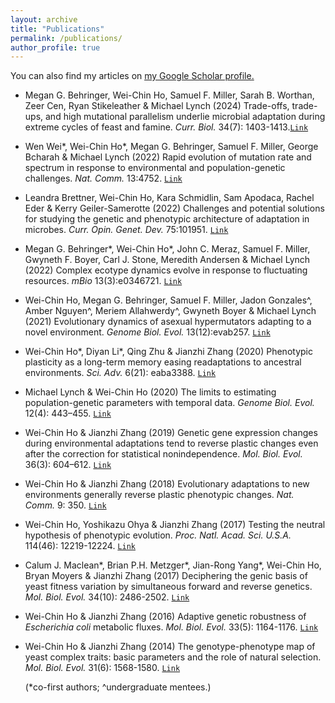 ```yaml
---
layout: archive
title: "Publications"
permalink: /publications/
author_profile: true
---
```



You can also find my articles on <u><a href="{{author.googlescholar}}">my Google Scholar profile</a>.</u>

* Megan G. Behringer, Wei-Chin Ho, Samuel F. Miller, Sarah B. Worthan, Zeer Cen, Ryan Stikeleather & Michael Lynch (2024) Trade-offs, trade-ups, and high mutational parallelism underlie microbial adaptation during extreme cycles of feast and famine. *Curr. Biol.* 34(7): 1403-1413.[`Link`](https://www.cell.com/current-biology/fulltext/S0960-9822(24)00215-X)

* Wen Wei\*, Wei-Chin Ho\*, Megan G. Behringer, Samuel F. Miller, George Bcharah & Michael Lynch (2022) Rapid evolution of mutation rate and spectrum in response to environmental and population-genetic challenges. *Nat. Comm.* 13:4752. [`Link`](https://doi.org/10.1038/s41467-022-32353-6)

* Leandra Brettner, Wei-Chin Ho, Kara Schmidlin, Sam Apodaca, Rachel Eder & Kerry Geiler-Samerotte (2022) Challenges and potential solutions for studying the genetic and phenotypic architecture of adaptation in microbes. *Curr. Opin. Genet. Dev.* 75:101951. [`Link`](https://doi.org/10.1016/j.gde.2022.101951)

* Megan G. Behringer\*, Wei-Chin Ho\*, John C. Meraz, Samuel F. Miller, Gwyneth F. Boyer, Carl J. Stone, Meredith Andersen & Michael Lynch (2022) Complex ecotype dynamics evolve in response to fluctuating resources. *mBio* 13(3):e0346721. [`Link`](https://doi.org/10.1128/mbio.03467-21)

* Wei-Chin Ho, Megan G. Behringer, Samuel F. Miller, Jadon Gonzales^, Amber Nguyen^, Meriem Allahwerdy^, Gwyneth Boyer & Michael Lynch (2021) Evolutionary dynamics of asexual hypermutators adapting to a novel environment. *Genome Biol. Evol.* 13(12):evab257. [`Link`](https://doi.org/10.1093/gbe/evab257)

* Wei-Chin Ho\*, Diyan Li\*, Qing Zhu & Jianzhi Zhang (2020) Phenotypic plasticity as a long-term memory easing readaptations to ancestral environments. *Sci. Adv.* 6(21): eaba3388. [`Link`](https://www.science.org/doi/10.1126/sciadv.aba3388)

* Michael Lynch & Wei-Chin Ho (2020) The limits to estimating population-genetic parameters with temporal data. *Genome Biol. Evol.* 12(4): 443–455.
[`Link`](https://doi.org/10.1093/gbe/evaa056)

* Wei-Chin Ho & Jianzhi Zhang (2019) Genetic gene expression changes during environmental adaptations tend to reverse plastic changes even after the correction for statistical nonindependence. *Mol. Biol. Evol.* 36(3): 604–612. [`Link`](https://doi.org/10.1093/molbev/msz002)
  
* Wei-Chin Ho & Jianzhi Zhang (2018) Evolutionary adaptations to new environments generally reverse plastic phenotypic changes. *Nat. Comm.* 9: 350.
[`Link`](https://doi.org/10.1038/s41467-017-02724-5)

* Wei-Chin Ho, Yoshikazu Ohya & Jianzhi Zhang (2017) Testing the neutral hypothesis of phenotypic evolution. *Proc. Natl. Acad. Sci. U.S.A.* 114(46): 12219-12224. [`Link`](https://doi.org/10.1073/pnas.1710351114)

* Calum J. Maclean\*, Brian P.H. Metzger\*, Jian-Rong Yang\*, Wei-Chin Ho, Bryan Moyers & Jianzhi Zhang (2017) Deciphering the genic basis of yeast fitness variation by simultaneous forward and reverse genetics. *Mol. Biol. Evol.* 34(10): 2486-2502. [`Link`](https://doi.org/10.1093/molbev/msx151)

* Wei-Chin Ho & Jianzhi Zhang (2016) Adaptive genetic robustness of *Escherichia coli* metabolic fluxes. *Mol. Biol. Evol.* 33(5): 1164-1176. [`Link`](https://doi.org/10.1093/molbev/msw002)

* Wei-Chin Ho & Jianzhi Zhang (2014) The genotype-phenotype map of yeast complex traits: basic parameters and the role of natural selection. *Mol. Biol. Evol.* 31(6): 1568-1580. [`Link`](https://doi.org/10.1093/molbev/msu131)

  (\*co-first authors; ^undergraduate mentees.)
